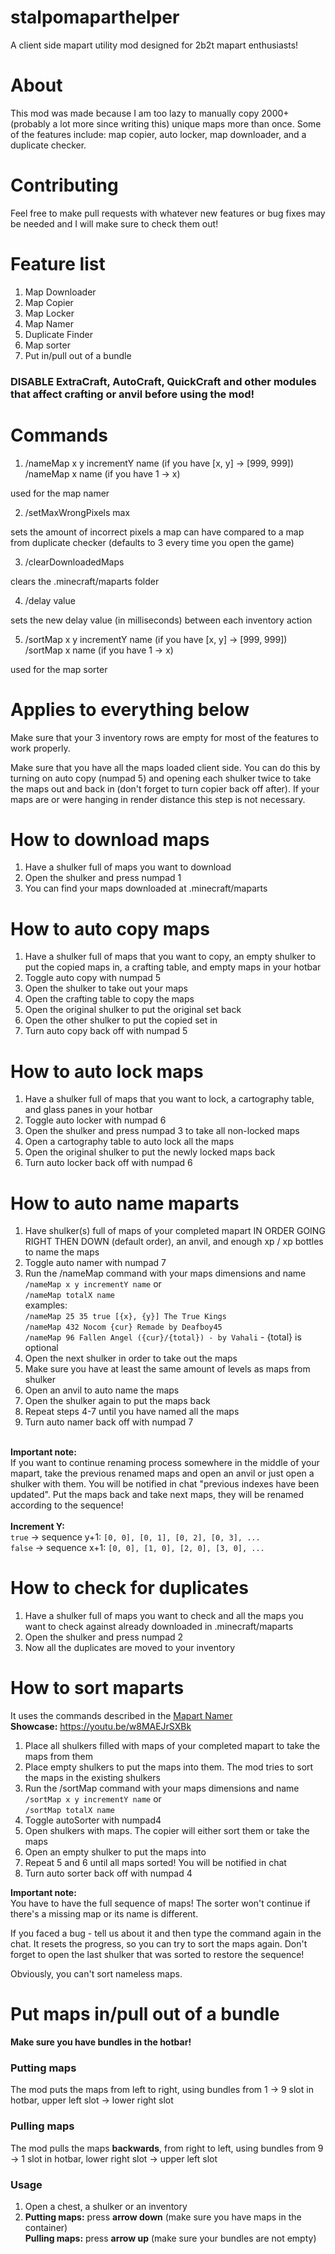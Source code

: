 # stalpomaparthelper
A client side mapart utility mod designed for 2b2t mapart enthusiasts!

# About
This mod was made because I am too lazy to manually copy 2000+ (probably a lot more since writing this) unique maps more than once. Some of the features include: map copier, auto locker, map downloader, and a duplicate checker.

# Contributing
Feel free to make pull requests with whatever new features or bug fixes may be needed and I will make sure to check them out!

# Feature list
1. Map Downloader
2. Map Copier
3. Map Locker
4. Map Namer
5. Duplicate Finder
6. Map sorter
7. Put in/pull out of a bundle

### <b> DISABLE ExtraCraft, AutoCraft, QuickCraft and other modules that affect crafting or anvil before using the mod! </b>

# Commands
1. /nameMap x y incrementY name (if you have [x, y] -> [999, 999]) <br>
   /nameMap x name (if you have 1 -> x)

used for the map namer

2. /setMaxWrongPixels max

sets the amount of incorrect pixels a map can have compared to a map from duplicate checker (defaults to 3 every time you open the game)

3. /clearDownloadedMaps

clears the .minecraft/maparts folder

4. /delay value

sets the new delay value (in milliseconds) between each inventory action

5. /sortMap x y incrementY name (if you have [x, y] -> [999, 999]) <br>
   /sortMap x name (if you have 1 -> x)

used for the map sorter

# Applies to everything below
Make sure that your 3 inventory rows are empty for most of the features to work properly.

Make sure that you have all the maps loaded client side. You can do this by turning on auto copy (numpad 5) and opening each shulker twice to take the maps out and back in (don't forget to turn copier back off after). If your maps are or were hanging in render distance this step is not necessary.

# How to download maps
1. Have a shulker full of maps you want to download
2. Open the shulker and press numpad 1
3. You can find your maps downloaded at .minecraft/maparts

# How to auto copy maps
1. Have a shulker full of maps that you want to copy, an empty shulker to put the copied maps in, a crafting table, and empty maps in your hotbar
2. Toggle auto copy with numpad 5
3. Open the shulker to take out your maps
4. Open the crafting table to copy the maps
5. Open the original shulker to put the original set back
6. Open the other shulker to put the copied set in
7. Turn auto copy back off with numpad 5

# How to auto lock maps
1. Have a shulker full of maps that you want to lock, a cartography table, and glass panes in your hotbar
2. Toggle auto locker with numpad 6
3. Open the shulker and press numpad 3 to take all non-locked maps
4. Open a cartography table to auto lock all the maps
5. Open the original shulker to put the newly locked maps back
6. Turn auto locker back off with numpad 6

# How to auto name maparts
1. Have shulker(s) full of maps of your completed mapart IN ORDER GOING RIGHT THEN DOWN (default order), an anvil, and enough xp / xp bottles to name the maps
2. Toggle auto namer with numpad 7
3. Run the /nameMap command with your maps dimensions and name <br>
   `/nameMap x y incrementY name` or <br>
   `/nameMap totalX name` <br>
    examples: <br>
    `/nameMap 25 35 true [{x}, {y}] The True Kings` <br>
    `/nameMap 432 Nocom {cur} Remade by Deafboy45` <br>
    `/nameMap 96 Fallen Angel ({cur}/{total}) - by Vahali` - {total} is optional
4. Open the next shulker in order to take out the maps
5. Make sure you have at least the same amount of levels as maps from shulker
6. Open an anvil to auto name the maps
7. Open the shulker again to put the maps back
8. Repeat steps 4-7 until you have named all the maps
9. Turn auto namer back off with numpad 7

<br>**Important note:** <br>
   If you want to continue renaming process somewhere in the middle of your mapart,
   take the previous renamed maps and open an anvil or just open a shulker with them. You will be notified in chat "previous indexes have been updated".
   Put the maps back and take next maps, they will be renamed according to the sequence! <br>
<br>**Increment Y:** <br>
   `true` -> sequence y+1: `[0, 0], [0, 1], [0, 2], [0, 3], ...`<br>
   `false` -> sequence x+1: `[0, 0], [1, 0], [2, 0], [3, 0], ...`


# How to check for duplicates
1. Have a shulker full of maps you want to check and all the maps you want to check against already downloaded in .minecraft/maparts
2. Open the shulker and press numpad 2
3. Now all the duplicates are moved to your inventory

# How to sort maparts
It uses the commands described in the [Mapart Namer](#how-to-auto-name-maparts) <br>
**Showcase:** https://youtu.be/w8MAEJrSXBk

1. Place all shulkers filled with maps of your completed mapart to take the maps from them
2. Place empty shulkers to put the maps into them. The mod tries to sort the maps in the existing shulkers
3. Run the /sortMap command with your maps dimensions and name <br>
   `/sortMap x y incrementY name` or <br>
   `/sortMap totalX name` <br>
4. Toggle autoSorter with numpad4
5. Open shulkers with maps. The copier will either sort them or take the maps
6. Open an empty shulker to put the maps into
7. Repeat 5 and 6 until all maps sorted! You will be notified in chat
8. Turn auto sorter back off with numpad 4

**Important note:** <br>
    You have to have the full sequence of maps! The sorter won't continue if there's a missing map or its name is different.

If you faced a bug - tell us about it and then type the command again in the chat. It resets the progress, so you can try to sort the maps again.
Don't forget to open the last shulker that was sorted to restore the sequence!

Obviously, you can't sort nameless maps.

# Put maps in/pull out of a bundle
**Make sure you have bundles in the hotbar!**

### Putting maps
The mod puts the maps from left to right, using bundles from 1 -> 9 slot in hotbar, upper left slot -> lower right slot

### Pulling maps
The mod pulls the maps **backwards**, from right to left, using bundles from 9 -> 1 slot in hotbar, lower right slot -> upper left slot

### Usage
1. Open a chest, a shulker or an inventory
2. **Putting maps:** press **arrow down** (make sure you have maps in the container)
<br> **Pulling maps:** press **arrow up** (make sure your bundles are not empty)

